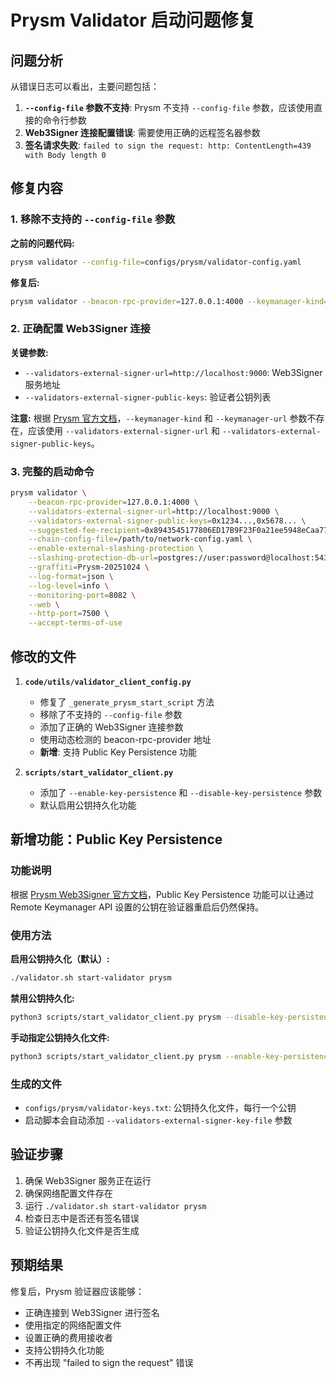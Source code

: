 # Prysm Validator 启动问题修复

## 问题分析

从错误日志可以看出，主要问题包括：

1. **`--config-file` 参数不支持**: Prysm 不支持 `--config-file` 参数，应该使用直接的命令行参数
2. **Web3Signer 连接配置错误**: 需要使用正确的远程签名器参数
3. **签名请求失败**: `failed to sign the request: http: ContentLength=439 with Body length 0`

## 修复内容

### 1. 移除不支持的 `--config-file` 参数

**之前的问题代码:**
```bash
prysm validator --config-file=configs/prysm/validator-config.yaml
```

**修复后:**
```bash
prysm validator --beacon-rpc-provider=127.0.0.1:4000 --keymanager-kind=remote --keymanager-url=http://localhost:9000
```

### 2. 正确配置 Web3Signer 连接

**关键参数:**
- `--validators-external-signer-url=http://localhost:9000`: Web3Signer 服务地址
- `--validators-external-signer-public-keys`: 验证者公钥列表

**注意:** 根据 [Prysm 官方文档](https://prysm.offchainlabs.com/docs/manage-wallet/web3signer/)，`--keymanager-kind` 和 `--keymanager-url` 参数不存在，应该使用 `--validators-external-signer-url` 和 `--validators-external-signer-public-keys`。

### 3. 完整的启动命令

```bash
prysm validator \
    --beacon-rpc-provider=127.0.0.1:4000 \
    --validators-external-signer-url=http://localhost:9000 \
    --validators-external-signer-public-keys=0x1234...,0x5678... \
    --suggested-fee-recipient=0x8943545177806ED17B9F23F0a21ee5948eCaa776 \
    --chain-config-file=/path/to/network-config.yaml \
    --enable-external-slashing-protection \
    --slashing-protection-db-url=postgres://user:password@localhost:5432/slashing_protection \
    --graffiti=Prysm-20251024 \
    --log-format=json \
    --log-level=info \
    --monitoring-port=8082 \
    --web \
    --http-port=7500 \
    --accept-terms-of-use
```

## 修改的文件

1. **`code/utils/validator_client_config.py`**
   - 修复了 `_generate_prysm_start_script` 方法
   - 移除了不支持的 `--config-file` 参数
   - 添加了正确的 Web3Signer 连接参数
   - 使用动态检测的 beacon-rpc-provider 地址
   - **新增**: 支持 Public Key Persistence 功能

2. **`scripts/start_validator_client.py`**
   - 添加了 `--enable-key-persistence` 和 `--disable-key-persistence` 参数
   - 默认启用公钥持久化功能

## 新增功能：Public Key Persistence

### 功能说明
根据 [Prysm Web3Signer 官方文档](https://prysm.offchainlabs.com/docs/manage-wallet/web3signer/)，Public Key Persistence 功能可以让通过 Remote Keymanager API 设置的公钥在验证器重启后仍然保持。

### 使用方法

**启用公钥持久化（默认）:**
```bash
./validator.sh start-validator prysm
```

**禁用公钥持久化:**
```bash
python3 scripts/start_validator_client.py prysm --disable-key-persistence
```

**手动指定公钥持久化文件:**
```bash
python3 scripts/start_validator_client.py prysm --enable-key-persistence
```

### 生成的文件
- `configs/prysm/validator-keys.txt`: 公钥持久化文件，每行一个公钥
- 启动脚本会自动添加 `--validators-external-signer-key-file` 参数


## 验证步骤

1. 确保 Web3Signer 服务正在运行
2. 确保网络配置文件存在
3. 运行 `./validator.sh start-validator prysm`
4. 检查日志中是否还有签名错误
5. 验证公钥持久化文件是否生成

## 预期结果

修复后，Prysm 验证器应该能够：
- 正确连接到 Web3Signer 进行签名
- 使用指定的网络配置文件
- 设置正确的费用接收者
- 支持公钥持久化功能
- 不再出现 "failed to sign the request" 错误
